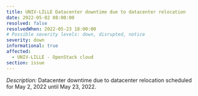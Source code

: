 ```yaml
---
title: UNIV-LILLE Datacenter downtime due to datacenter relocation
date: 2022-05-02 08:00:00
resolved: false
resolvedWhen: 2022-05-23 18:00:00
# Possible severity levels: down, disrupted, notice
severity: down
informational: true
affected:
  - UNIV-LILLE - OpenStack cloud
section: issue
---
```


*Description:* Datacenter downtime due to datacenter relocation scheduled for May 2, 2022 until May 23, 2022.

